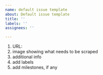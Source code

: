 ```yaml
---
name: default issue template
about: Default issue template
title: ''
labels: ''
assignees: ''

---
```


1. URL: <website to scrape>
2. image showing what needs to be scraped
3. additional info
4. add labels
5. add milestones, if any
